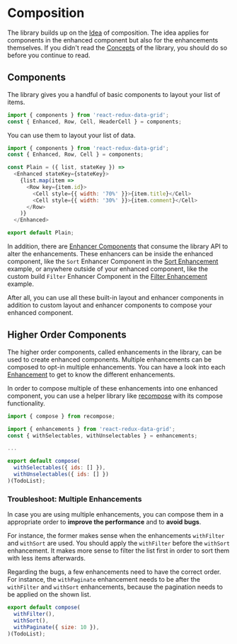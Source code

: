 # Composition

The library builds up on the [Idea](/docs/Idea.md) of composition. The idea applies for components in the enhanced component but also for the enhancements themselves. If you didn't read the [Concepts](/docs/Concepts.md) of the library, you should do so before you continue to read.

## Components

The library gives you a handful of basic components to layout your list of items.

```javascript
import { components } from 'react-redux-data-grid';
const { Enhanced, Row, Cell, HeaderCell } = components;
```

You can use them to layout your list of data.

```javascript
import { components } from 'react-redux-data-grid';
const { Enhanced, Row, Cell } = components;

const Plain = ({ list, stateKey }) =>
  <Enhanced stateKey={stateKey}>
    {list.map(item =>
      <Row key={item.id}>
        <Cell style={{ width: '70%' }}>{item.title}</Cell>
        <Cell style={{ width: '30%' }}>{item.comment}</Cell>
      </Row>
    )}
  </Enhanced>

export default Plain;
```

In addition, there are [Enhancer Components](/docs/recipes/Consumer.md) that consume the library API to alter the enhancements. These enhancers can be inside the enhanced component, like the `Sort` Enhancer Component in the [Sort Enhancement](/docs/features/Sort.md) example, or anywhere outside of your enhanced component, like the custom build `Filter` Enhancer Component in the [Filter Enhancement](/docs/features/Filter.md) example.

After all, you can use all these built-in layout and enhancer components in addition to custom layout and enhancer components to compose your enhanced component.

## Higher Order Components

The higher order components, called enhancements in the library, can be used to create enhanced components. Multiple enhancements can be composed to opt-in multiple enhancements. You can have a look into each [Enhancement](/docs/features/README.md) to get to know the different enhancements.

In order to compose multiple of these enhancements into one enhanced component, you can use a helper library like [recompose](https://github.com/acdlite/recompose) with its compose functionality.

```javascript
import { compose } from recompose;

import { enhancements } from 'react-redux-data-grid';
const { withSelectables, withUnselectables } = enhancements;

...

export default compose(
  withSelectables({ ids: [] }),
  withUnselectables({ ids: [] })
)(TodoList);
```

### Troubleshoot: Multiple Enhancements

In case you are using multiple enhancements, you can compose them in a appropriate order to **improve the performance** and to **avoid bugs**.

For instance, the former makes sense when the enhancements `withFilter` and `withSort` are used. You should apply the `withFilter` before the `withSort` enhancement. It makes more sense to filter the list first in order to sort them with less items afterwards.

Regarding the bugs, a few enhancements need to have the correct order. For instance, the `withPaginate` enhancement needs to be after the `withFilter` and `withSort` enhancements, because the pagination needs to be applied on the shown list.

```javascript
export default compose(
  withFilter(),
  withSort(),
  withPaginate({ size: 10 }),
)(TodoList);
```